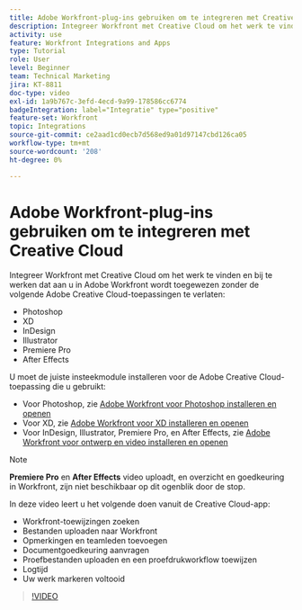 ```yaml
---
title: Adobe Workfront-plug-ins gebruiken om te integreren met Creative Cloud
description: Integreer Workfront met Creative Cloud om het werk te vinden en bij te werken dat aan u in Workfront wordt toegewezen zonder de volgende toepassingen van het Creative Cloud te verlaten - Photoshop, XD, InDesign, After Effects, , en
activity: use
feature: Workfront Integrations and Apps
type: Tutorial
role: User
level: Beginner
team: Technical Marketing
jira: KT-8811
doc-type: video
exl-id: 1a9b767c-3efd-4ecd-9a99-178586cc6774
badgeIntegration: label="Integratie" type="positive"
feature-set: Workfront
topic: Integrations
source-git-commit: ce2aad1cd0ecb7d568ed9a01d97147cbd126ca05
workflow-type: tm+mt
source-wordcount: '208'
ht-degree: 0%

---
```


# Adobe Workfront-plug-ins gebruiken om te integreren met Creative Cloud

Integreer Workfront met Creative Cloud om het werk te vinden en bij te werken dat aan u in Adobe Workfront wordt toegewezen zonder de volgende Adobe Creative Cloud-toepassingen te verlaten:

* Photoshop
* XD
* InDesign
* Illustrator
* Premiere Pro
* After Effects

U moet de juiste insteekmodule installeren voor de Adobe Creative Cloud-toepassing die u gebruikt:

* Voor Photoshop, zie [ Adobe Workfront voor Photoshop installeren en openen ](https://experienceleague.adobe.com/docs/workfront/using/adobe-workfront-integrations/workfront-for-creative-cloud/install-wf-cc/wf-cc-install-ps.html?)
* Voor XD, zie [ Adobe Workfront voor XD installeren en openen ](https://experienceleague.adobe.com/docs/workfront/using/adobe-workfront-integrations/workfront-for-creative-cloud/install-wf-cc/wf-adobe-xd-install.html?)
* Voor InDesign, Illustrator, Premiere Pro, en After Effects, zie [ Adobe Workfront voor ontwerp en video installeren en openen ](https://experienceleague.adobe.com/docs/workfront/using/adobe-workfront-integrations/workfront-for-creative-cloud/install-wf-cc/wf-install-cc.html?)

>[!NOTE]
>
>**Premiere Pro** en **After Effects** video uploadt, en overzicht en goedkeuring in Workfront, zijn niet beschikbaar op dit ogenblik door de stop.


In deze video leert u het volgende doen vanuit de Creative Cloud-app:

* Workfront-toewijzingen zoeken
* Bestanden uploaden naar Workfront
* Opmerkingen en teamleden toevoegen
* Documentgoedkeuring aanvragen
* Proefbestanden uploaden en een proefdrukworkflow toewijzen
* Logtijd
* Uw werk markeren voltooid

>[!VIDEO](https://video.tv.adobe.com/v/3415452/?quality=12&learn=on)
